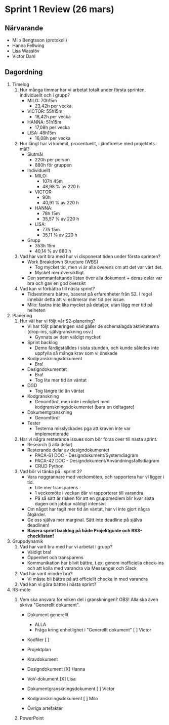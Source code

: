 # Sprint 1 Review (26 mars)

## Närvarande

* Milo Bengtsson (protokoll)
* Hanna Fellwing
* Lisa Wasslöv
* Victor Dahl

## Dagordning
1. Timelog
	1. Hur många timmar har vi arbetat totalt under första sprinten, individuellt och i grupp?
		* MILO: 70h15m
			- 23,42h per vecka
		* VICTOR: 55h15m
			- 18,42h per vecka
		* HANNA: 51h15m
			- 17,08h per vecka
		* LISA: 48h15m
			- 16,08h per vecka
	2. Hur långt har vi kommit, procentuellt, i jämförelse med projektets mål?
		* Slutmål
			- 220h per person 
			- 880h för gruppen
		* Individuellt
			- MILO:
				+ 107h 45m
				+ 48,98 % av 220 h
			- VICTOR:
				+ 90h
				+ 40,91 % av 220 h
			- HANNA:
				+ 78h 15m
				+ 35,57 % av 220 h
			- LISA:
				+ 77h 15m
				+ 35,11 % av 220 h
		* Grupp
			- 353h 15m
			- 40,14 % av 880 h
	3. Vad har varit bra med hur vi disponerat tiden under första sprinten?
		* Work Breakdown Structure (WBS)
			- Tog mycket tid, men vi är alla överens om att det var värt det. 
			- Mycket mer översiktligt.
		* Den sammanfattande listan över alla dokument + deras delar var bra och gav en god översikt
	4. Vad kan vi förbättra till nästa sprint?
		* Tidsestimera bättre, baserat på erfarenheter från S2. I regel innebär detta att vi estimerar mer tid per issue. 
		* Milo: fastna inte lika mycket på detaljer, utan lägg mer tid på helheten
2. Planering
	1. Hur väl har vi följt vår S2-planering?
		* Vi har följt planeringen vad gäller de schemalagda aktiviteterna (drop-ins, självgranskning osv.)
			- Gynnats av dem väldigt mycket!
		* Sprint backlog
			- Demo färdigställdes i sista stunden, och kunde således inte uppfylla så många krav som vi önskade
		* Kodgranskningsdokument 
			- Bra!
		* Designdokumentet
			- Bra!
			- Tog lite mer tid än väntat
		* DGD
			- Tog längre tid än väntat
		* Kodgranskning
			- Genomförd, men inte i enlighet med kodgranskningsdokumentet (bara en deltagare)
		* Dokumentgranskning
			- Genomförd!
		* Tester
			- Testerna misslyckades pga att kraven inte var implementerade
	2. Har vi några resterande issues som bör föras över till nästa sprint.
		* Research (i alla delar)
		* Resterande delar av designdokumentet
			- PACA-61 DOC - Designdokument/Systemdiagram
			- PACA-42 DOC - Designdokument/Användningsfallsdiagram
			- CRUD Python
	3. Vad bör vi tänka på i sprint 2?
		* Vara noggrannare med veckomöten, och rapportera hur vi ligger i tid. 
			- Lite mer transparens 
			- 1 veckomöte i veckan där vi rapporterar till varandra
			- På så sätt är risken för att en gruppmedlem blir kvar sista dagen och jobbar väldigt intensivt
		* Om något har tagit mer tid än väntat, har vi inte gjort några åtgärder. 
		* Ge oss själva mer marginal. Sätt inte deadline på själva deadlinen!
		* **Basera sprint backlog på både Projektguide och RS3-checklistan!**
3. Gruppdynamik
	1. Vad har varit bra med hur vi arbetat i grupp?
		* Väldigt bra!
		* Öppenhet och transparens
		* Kommunikation har blivit bättre, t.ex. genom inofficiella check-ins och att kolla med varandra via Messenger och Slack
	2. Vad har varit mindre bra? 
		* Vi måste bli bättre på att officiellt checka in med varandra
	3. Vad kan vi göra bättre i nästa sprint?
4. RS-möte
	1. Vem ska ansvara för vilken del i granskningen?
		OBS! Alla ska även skriva "Generellt dokument".

		* Dokument generellt
			- ALLA
			- Fråga kring enhetlighet i "Generellt dokument"
				[ ] Victor
		* Kodfiler
			[ ]
		* Projektplan
			
		* Kravdokument
		* Designdokument
			[X] Hanna
		* VoV-dokument
			[X] Lisa
		* Dokumentgranskningsdokument
			[ ] Victor
		* Kodgranskningsdokument
			[ ] Milo
		* Övriga artefakter
	2. PowerPoint
